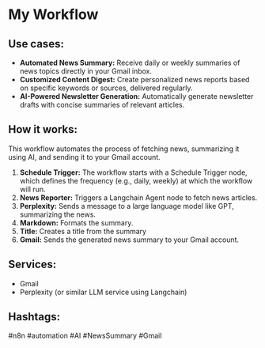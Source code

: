 # My Workflow

## Use cases:

*   **Automated News Summary:** Receive daily or weekly summaries of news topics directly in your Gmail inbox.
*   **Customized Content Digest:** Create personalized news reports based on specific keywords or sources, delivered regularly.
*   **AI-Powered Newsletter Generation:** Automatically generate newsletter drafts with concise summaries of relevant articles.

## How it works:

This workflow automates the process of fetching news, summarizing it using AI, and sending it to your Gmail account.

1.  **Schedule Trigger:** The workflow starts with a Schedule Trigger node, which defines the frequency (e.g., daily, weekly) at which the workflow will run.
2.  **News Reporter:** Triggers a Langchain Agent node to fetch news articles.
3.  **Perplexity:** Sends a message to a large language model like GPT, summarizing the news.
4.  **Markdown:** Formats the summary.
5.  **Title:** Creates a title from the summary
6.  **Gmail:** Sends the generated news summary to your Gmail account.

## Services:

*   Gmail
*   Perplexity (or similar LLM service using Langchain)

## Hashtags:

#n8n #automation #AI #NewsSummary #Gmail
